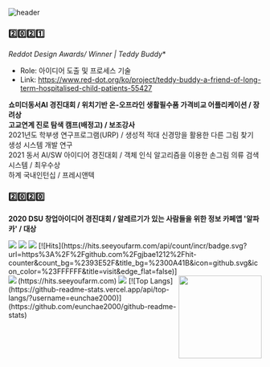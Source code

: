 ![header](https://capsule-render.vercel.app/api?type=wave&color=auto&height=200&section=header&text=cocoball&fontSize=40)

### 2️⃣0️⃣2️⃣1️⃣
*Reddot Design Awards/ Winner | Teddy Buddy**<br>
- Role: 아이디어 도출 및 프로세스 기술
- Link: https://www.red-dot.org/ko/project/teddy-buddy-a-friend-of-long-term-hospitalised-child-patients-55427<br>

**쇼미더동서AI 경진대회 / 위치기반 온-오프라인 생활필수품 가격비교 어플리케이션 / 장려상**<br>
**고교연계 진로 탐색 캠프(배정고) / 보조강사**<br>
2021년도 학부생 연구프로그램(URP) / 생성적 적대 신경망을 활용한 다른 그림 찾기 생성 시스템 개발 연구<br>
2021 동서 AI/SW 아이디어 경진대회 / 객체 인식 알고리즘을 이용한 손그림 의류 검색 시스템 / 최우수상 <br>
하계 국내인턴십 / 프레시앤텍

### 2️⃣0️⃣2️⃣0️⃣ 
**2020 DSU 창업아이디어 경진대회 / 알레르기가 있는 사람들을 위한 정보 카페앱 '알파카' / 대상**

<a text-algin=center>
  <img src="https://img.shields.io/badge/Python-4935FF?style=flat-square&logo=Python&logoColor=white"/>
  <img src="https://img.shields.io/badge/Node.js-07D000?style=flat-square&logo=Node.js&logoColor=white"/>
  <img src="https://img.shields.io/badge/Java-FFAB00?style=flat-square&logo=Java&logoColor=white"/>
</a>
[![Hits](https://hits.seeyoufarm.com/api/count/incr/badge.svg?url=https%3A%2F%2Fgithub.com%2Fgjbae1212%2Fhit-counter&count_bg=%2393E52F&title_bg=%2300A41B&icon=github.svg&icon_color=%23FFFFFF&title=visit&edge_flat=false)](https://hits.seeyoufarm.com)

<img align='right' src="https://github-readme-stats.vercel.app/api?username=eunchae2000" height="165">
<img align='left' src="http://mazassumnida.wtf/api/v2/generate_badge?boj=tldjs3651">
<pr>
<img src="http://mazandi.herokuapp.com/api?handle=tldjs3651&theme=warm"/>
<pr>
[![Top Langs](https://github-readme-stats.vercel.app/api/top-langs/?username=eunchae2000)](https://github.com/eunchae2000/github-readme-stats)
<!--
**eunchae2000/eunchae2000** is a ✨ _special_ ✨ repository because its `README.md` (this file) appears on your GitHub profile.

Here are some ideas to get you started:

- 🔭 I’m currently working on ...
- 🌱 I’m currently learning ...
- 👯 I’m looking to collaborate on ...
- 🤔 I’m looking for help with ...
- 💬 Ask me about ...
- 📫 How to reach me: ...
- 😄 Pronouns: ...
- ⚡ Fun fact: ...
-->
